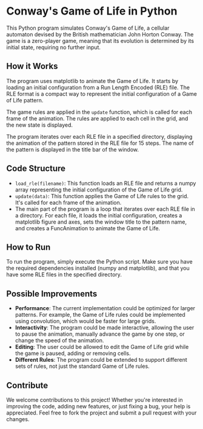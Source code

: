 # Conway's Game of Life in Python

This Python program simulates Conway's Game of Life, a cellular automaton devised by the British mathematician John Horton Conway. The game is a zero-player game, meaning that its evolution is determined by its initial state, requiring no further input.

## How it Works

The program uses matplotlib to animate the Game of Life. It starts by loading an initial configuration from a Run Length Encoded (RLE) file. The RLE format is a compact way to represent the initial configuration of a Game of Life pattern.

The game rules are applied in the `update` function, which is called for each frame of the animation. The rules are applied to each cell in the grid, and the new state is displayed.

The program iterates over each RLE file in a specified directory, displaying the animation of the pattern stored in the RLE file for 15 steps. The name of the pattern is displayed in the title bar of the window.

## Code Structure

- `load_rle(filename)`: This function loads an RLE file and returns a numpy array representing the initial configuration of the Game of Life grid.
- `update(data)`: This function applies the Game of Life rules to the grid. It's called for each frame of the animation.
- The main part of the program is a loop that iterates over each RLE file in a directory. For each file, it loads the initial configuration, creates a matplotlib figure and axes, sets the window title to the pattern name, and creates a FuncAnimation to animate the Game of Life.

## How to Run

To run the program, simply execute the Python script. Make sure you have the required dependencies installed (numpy and matplotlib), and that you have some RLE files in the specified directory.

## Possible Improvements

- **Performance**: The current implementation could be optimized for larger patterns. For example, the Game of Life rules could be implemented using convolution, which would be faster for large grids.
- **Interactivity**: The program could be made interactive, allowing the user to pause the animation, manually advance the game by one step, or change the speed of the animation.
- **Editing**: The user could be allowed to edit the Game of Life grid while the game is paused, adding or removing cells.
- **Different Rules**: The program could be extended to support different sets of rules, not just the standard Game of Life rules.

## Contribute

We welcome contributions to this project! Whether you're interested in improving the code, adding new features, or just fixing a bug, your help is appreciated. Feel free to fork the project and submit a pull request with your changes.